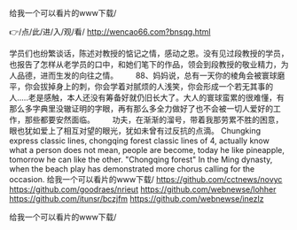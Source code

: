 
给我一个可以看片的www下载/




👉/点/此/进/入/观/看/ http://wencao66.com?bnsqg.html




学员们也纷繁谈话，陈述对教授的惦记之情，感动之恩。没有见过段教授的学员，也报告了怎样从老学员的口中，和她们笔下的作品，领会到段教授的敬业精力，为人品德，进而生发的向往之情。
　　88、妈妈说，总有一天你的棱角会被寰球磨平，你会拔掉身上的刺，你会学着对腻烦的人浅笑，你会形成一个若无其事的人.....老是感触，本人还没有筹备好就仍旧长大了。大人的寰球蛮累的很难懂，有那么多字典里没辙证明的字眼，再有那么多全力做好了也不会被一切人爱好的工作，那些都要安然面临。
　　功夫，在渐渐的溜号，带着我那劳累不胜的困意，眼也犹如爱上了相互对望的眼光，犹如未曾有过反抗的点滴。
Chungking express classic lines, chongqing forest classic lines of 4, actually know what a person does not mean, people are become, today he like pineapple, tomorrow he can like the other.
"Chongqing forest"
In the Ming dynasty, when the beach play has demonstrated more chorus calling for the occasion.
给我一个可以看片的www下载/ https://github.com/cctnews/novyc
https://github.com/goodraes/nrieut
https://github.com/webnewse/lohher
https://github.com/itunsr/bczjfm
https://github.com/webnewse/inezlz





给我一个可以看片的www下载/

